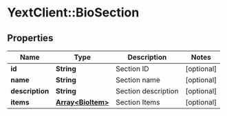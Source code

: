 # YextClient::BioSection

## Properties
Name | Type | Description | Notes
------------ | ------------- | ------------- | -------------
**id** | **String** | Section ID | [optional] 
**name** | **String** | Section name | [optional] 
**description** | **String** | Section description | [optional] 
**items** | [**Array&lt;BioItem&gt;**](BioItem.md) | Section Items | [optional] 



